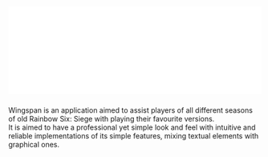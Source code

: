 ![Wingspan](Wingspan-Text.png)
---
Wingspan is an application aimed to assist players of all different seasons of old Rainbow Six: Siege with playing their favourite versions.  
It is aimed to have a professional yet simple look and feel with intuitive and reliable implementations of its simple features, mixing textual elements with graphical ones.
